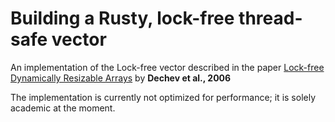# Building a Rusty, lock-free thread-safe vector

An implementation of the Lock-free vector described in the paper
[Lock-free Dynamically Resizable Arrays](https://www.stroustrup.com/lock-free-vector.pdf)
by **Dechev et al., 2006**

The implementation is currently not optimized for performance; it is solely academic at the moment.